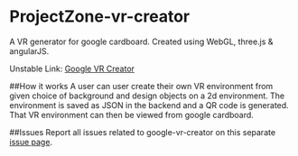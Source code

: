 # ProjectZone-vr-creator
A VR generator for google cardboard. Created using WebGL, three.js &amp; angularJS. 

Unstable Link: <a href="http://www.zone.ankitgyawali.com/" target="_blank">Google VR Creator</a>

##How it works
A user can user create their own VR environment from given choice of background and design objects on a 2d environment. The environment is saved as JSON in the backend and a QR code is generated. That VR environment can then be viewed from google cardboard.

##Issues
Report all issues related to google-vr-creator on this separate <a href="https://github.com/ankitgyawali/google-vr-creator/issues" target="_blank">issue page</a>.
